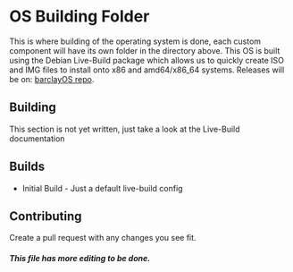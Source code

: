 # OS Building Folder
This is where building of the operating system is done, each custom component will have its own folder in the directory above.
This OS is built using the Debian Live-Build package which allows us to quickly create ISO and IMG files to install onto x86 and amd64/x86_64 systems.
Releases will be on: [barclayOS repo](https://github.com/kevinsal03/barclayOS "barclayOS Repo on GitHub").

## Building
This section is not yet written, just take a look at the Live-Build documentation

## Builds
* Initial Build - Just a default live-build config

## Contributing

Create a pull request with any changes you see fit.

##### This file has more editing to be done.
